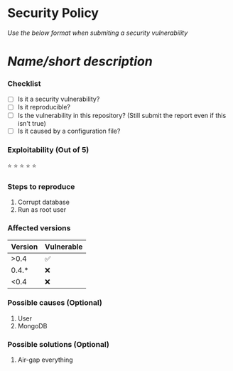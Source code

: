 # Security Policy
*Use the below format when submiting a security vulnerability*

# *Name/short description*
### Checklist
- [ ] Is it a security vulnerability?
- [ ] Is it reproducible?
- [ ] Is the vulnerability in this repository? (Still submit the report even if this isn't true)
- [ ] Is it caused by a configuration file?

### Exploitability (Out of 5)
:star: :star: :star: :star: :star:

### Steps to reproduce
1. Corrupt database
2. Run as root user

### Affected versions
| Version | Vulnerable |
| --- | --- |
| >0.4 | :white_check_mark: |
| 0.4.* | :x: |
| <0.4 | :x: |

### Possible causes (Optional)
1. User
2. MongoDB

### Possible solutions (Optional)
1. Air-gap everything
